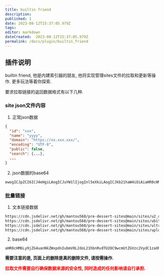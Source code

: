 ```yaml
---
title: builtin friend
description:
published: 1
date: 2023-08-12T15:37:05.979Z
tags:
editor: markdown
dateCreated:  2023-08-12T15:37:05.979Z
permalink: /docs/plugin/builtin_friend
---
```


## 插件说明

builtin friend, 他是内建索引器的朋友, 他将实现管理sites文件的拉取和更新等操作. 更多玩法等着你探索.

要求拉取链接的返回数据格式有以下几种. 
### site json文件内容
1. 正常json数据
```json
{
  "id": "xxx",
  "name": "yyyy",
  "domain": "https://xx.xxx.xxx/",
  "encoding": "UTF-8",
  "public": false,
  "search": {...},
  ...
}
```
2. json数据的base64
```txt
ewogICJpZCI6ICJ4eHgiLAogICJuYW1lIjogInl5eXkiLAogICJkb21haW4iOiAiaHR0cHM6Ly94eC54eHgueHh4LyIsCiAgImVuY29kaW5nIjogIlVURi04IiwKICAicHVibGljIjogZmFsc2UsCiAgInNlYXJjaCI6IHsuLi59LAogIC4uLgp9
```
### 批量链接
1. 文本链接数据
```txt
https://cdn.jsdelivr.net/gh/mantou568/pre-dessert-sites@main/sites/u2_dmhy_org.json
https://cdn.jsdelivr.net/gh/mantou568/pre-dessert-sites@main/sites/ubits_club.json
https://cdn.jsdelivr.net/gh/mantou568/pre-dessert-sites@main/sites/ultrahd_net.json
https://cdn.jsdelivr.net/gh/mantou568/pre-dessert-sites@main/sites/uploads_ltd.json
```
2. base64
```
aHR0cHM6Ly9jZG4uanNkZWxpdnIubmV0L2doL21hbnRvdTU2OC9wcmUtZGVzc2VydC1zaXRlc0BtYWluL3NpdGVzL3UyX2RtaHlfb3JnLmpzb24KaHR0cHM6Ly9jZG4uanNkZWxpdnIubmV0L2doL21hbnRvdTU2OC9wcmUtZGVzc2VydC1zaXRlc0BtYWluL3NpdGVzL3ViaXRzX2NsdWIuanNvbgpodHRwczovL2Nkbi5qc2RlbGl2ci5uZXQvZ2gvbWFudG91NTY4L3ByZS1kZXNzZXJ0LXNpdGVzQG1haW4vc2l0ZXMvdWx0cmFoZF9uZXQuanNvbgpodHRwczovL2Nkbi5qc2RlbGl2ci5uZXQvZ2gvbWFudG91NTY4L3ByZS1kZXNzZXJ0LXNpdGVzQG1haW4vc2l0ZXMvdXBsb2Fkc19sdGQuanNvbg==
```

**需要注意的是, 页面上的删除是真的删除文件, 请按需操作.**

**<p style="color:red">拉取文件需要自行确保数据来源的安全性, 同时造成的任何影响请自行承担. </p>**